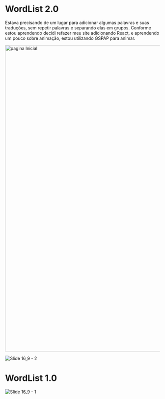
# WordList 2.0

Estava precisando de um lugar para adicionar algumas palavras e suas traduções, sem repetir palavras e separando elas em grupos.
Conforme estou aprendendo decidi refazer meu site adicionando React, e aprendendo um pouco sobre animação, estou utilizando GSPAP para animar.

<img src="https://user-images.githubusercontent.com/88716893/147806180-2f808517-3bf4-429d-b6ae-862915be339b.jpg" alt="pagina Inicial" width="1000px" />

![Slide 16_9 - 2](https://user-images.githubusercontent.com/88716893/147845948-b3cd8f8a-a346-494f-a64b-a905812521b8.jpg)


# WordList 1.0

![Slide 16_9 - 1](https://user-images.githubusercontent.com/88716893/141514890-d67c6452-8ac4-4ebf-a783-af9a58c2a14d.jpg)




